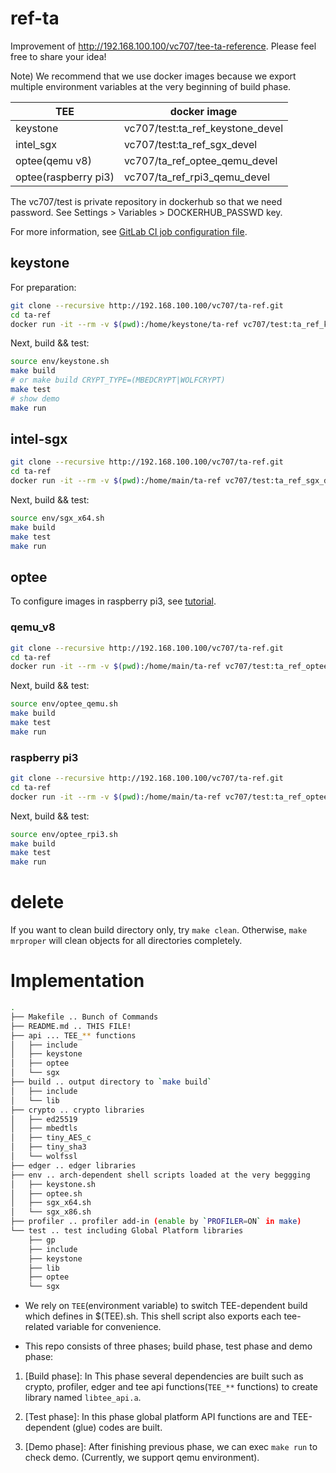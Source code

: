 # ref-ta

Improvement of http://192.168.100.100/vc707/tee-ta-reference. Please feel free to share your idea!

Note) We recommend that we use docker images because we export multiple environment variables at the very beginning of build phase.

|TEE|docker image|
|---|---|
|keystone|vc707/test:ta_ref_keystone_devel|
|intel_sgx|vc707/test:ta_ref_sgx_devel|
|optee(qemu v8)|vc707/ta_ref_optee_qemu_devel|
|optee(raspberry pi3)|vc707/ta_ref_rpi3_qemu_devel|

The vc707/test is private repository in dockerhub so that we need password. See Settings > Variables > DOCKERHUB_PASSWD key.

For more information, see [GitLab CI job configuration file](http://192.168.100.100/vc707/ta-ref/-/blob/master/.gitlab-ci.yml).

## keystone

For preparation:

```sh
git clone --recursive http://192.168.100.100/vc707/ta-ref.git
cd ta-ref
docker run -it --rm -v $(pwd):/home/keystone/ta-ref vc707/test:ta_ref_keystone_devel
```

Next, build && test:

```sh
source env/keystone.sh
make build
# or make build CRYPT_TYPE=(MBEDCRYPT|WOLFCRYPT)
make test
# show demo
make run
```

## intel-sgx

```sh
git clone --recursive http://192.168.100.100/vc707/ta-ref.git
cd ta-ref
docker run -it --rm -v $(pwd):/home/main/ta-ref vc707/test:ta_ref_sgx_devel
```

Next, build && test:

```sh
source env/sgx_x64.sh
make build
make test
make run
```


## optee

To configure images in raspberry pi3, see [tutorial](http://192.168.100.100/vc707/ta-ref/-/blob/master/doc/rpi3.md).

### qemu_v8

```sh
git clone --recursive http://192.168.100.100/vc707/ta-ref.git
cd ta-ref
docker run -it --rm -v $(pwd):/home/main/ta-ref vc707/test:ta_ref_optee_qemu_devel
```

Next, build && test:

```sh
source env/optee_qemu.sh
make build
make test
make run
```

### raspberry pi3

```sh
git clone --recursive http://192.168.100.100/vc707/ta-ref.git
cd ta-ref
docker run -it --rm -v $(pwd):/home/main/ta-ref vc707/test:ta_ref_optee_rpi3_devel
```

Next, build && test:

```sh
source env/optee_rpi3.sh
make build
make test
make run
```

# delete

If you want to clean build directory only, try `make clean`. Otherwise, `make mrproper` will clean objects for all directories completely.


# Implementation

```sh
.
├── Makefile .. Bunch of Commands
├── README.md .. THIS FILE!
├── api ... TEE_** functions
│   ├── include
│   ├── keystone
│   ├── optee
│   └── sgx
├── build .. output directory to `make build`
│   ├── include
│   └── lib
├── crypto .. crypto libraries
│   ├── ed25519
│   ├── mbedtls
│   ├── tiny_AES_c
│   ├── tiny_sha3
│   └── wolfssl
├── edger .. edger libraries
├── env .. arch-dependent shell scripts loaded at the very beggging
│   ├── keystone.sh
│   ├── optee.sh
│   ├── sgx_x64.sh
│   └── sgx_x86.sh
├── profiler .. profiler add-in (enable by `PROFILER=ON` in make)
└── test .. test including Global Platform libraries
    ├── gp
    ├── include
    ├── keystone
    ├── lib
    ├── optee
    └── sgx
```

+ We rely on `TEE`(environment variable) to switch TEE-dependent build which defines in $(TEE).sh. This shell script also exports each tee-related variable for convenience.

+ This repo consists of three phases; build phase, test phase and demo phase:

1. [Build phase]: In This phase several dependencies are built such as crypto, profiler, edger and tee api functions(`TEE_**` functions) to create library named `libtee_api.a`.

2. [Test phase]: In this phase global platform API functions are and TEE-dependent (glue) codes are built.

3. [Demo phase]: After finishing previous phase, we can exec `make run` to check demo. (Currently, we support qemu environment).
